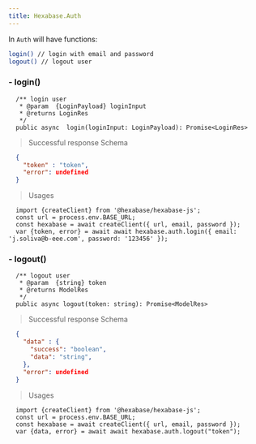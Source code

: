 ```yaml
---
title: Hexabase.Auth
---
```



In `Auth` will have functions:
```bash
login() // login with email and password
logout() // logout user
```


### - login()
```tsx
  /** login user
   * @param  {LoginPayload} loginInput
   * @returns LoginRes
   */
  public async  login(loginInput: LoginPayload): Promise<LoginRes>
```

> Successful response Schema

```json
  {
    "token" : "token",
    "error": undefined
  }
```

> Usages
```tsx
  import {createClient} from '@hexabase/hexabase-js';
  const url = process.env.BASE_URL;
  const hexabase = await createClient({ url, email, password });
  var {token, error} = await await hexabase.auth.login({ email: 'j.soliva@b-eee.com', password: '123456' });
```

### - logout()
```tsx
  /** logout user
   * @param  {string} token
   * @returns ModelRes
   */
  public async logout(token: string): Promise<ModelRes>
```

> Successful response Schema

```json
  {
    "data" : {
      "success": "boolean",
      "data": "string",
    },
    "error": undefined
  }
```

> Usages
```tsx
  import {createClient} from '@hexabase/hexabase-js';
  const url = process.env.BASE_URL;
  const hexabase = await createClient({ url, email, password });
  var {data, error} = await await hexabase.auth.logout("token");
```